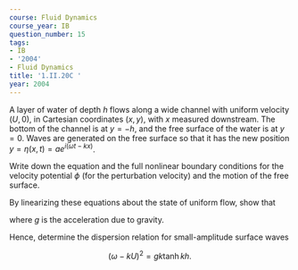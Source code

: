 ```yaml
---
course: Fluid Dynamics
course_year: IB
question_number: 15
tags:
- IB
- '2004'
- Fluid Dynamics
title: '1.II.20C '
year: 2004
---
```



A layer of water of depth $h$ flows along a wide channel with uniform velocity $(U, 0)$, in Cartesian coordinates $(x, y)$, with $x$ measured downstream. The bottom of the channel is at $y=-h$, and the free surface of the water is at $y=0$. Waves are generated on the free surface so that it has the new position $y=\eta(x, t)=a e^{i(\omega t-k x)}$.

Write down the equation and the full nonlinear boundary conditions for the velocity potential $\phi$ (for the perturbation velocity) and the motion of the free surface.

By linearizing these equations about the state of uniform flow, show that

where $g$ is the acceleration due to gravity.

Hence, determine the dispersion relation for small-amplitude surface waves

$$(\omega-k U)^{2}=g k \tanh k h .$$
